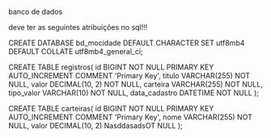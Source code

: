 banco de dados

deve ter as seguintes atribuições no sql!!!

<!-- MySQL -->

CREATE DATABASE bd_mocidade
    DEFAULT CHARACTER SET utf8mb4
    DEFAULT COLLATE utf8mb4_general_ci;

CREATE TABLE registros(
    id BIGINT NOT NULL PRIMARY KEY AUTO_INCREMENT COMMENT 'Primary Key',
    titulo VARCHAR(255) NOT NULL,
    valor DECIMAL(10, 2) NOT NULL,
    carteira VARCHAR(255) NOT NULL,
    tipo_valor VARCHAR(10) NOT NULL,
    data_cadastro DATETIME NOT NULL
);

CREATE TABLE carteiras(
    id BIGINT NOT NULL PRIMARY KEY AUTO_INCREMENT COMMENT 'Primary Key',
    nome VARCHAR(255) NOT NULL,
    valor DECIMAL(10, 2) NasddasadsOT NULL
);

